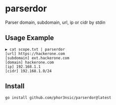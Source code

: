# parserdor

Parser domain, subdomain, url, ip or cidr by stdin

## Usage Example

```
▶ cat scope.txt | parserdor
[url] https://hackerone.com
[subdomain] ext.hackerone.com
[domain] hackerone.com
[ip] 192.168.1.1
[cidr] 192.168.1.0/24
```

## Install

```
go install github.com/phor3nsic/parserdor@latest
```